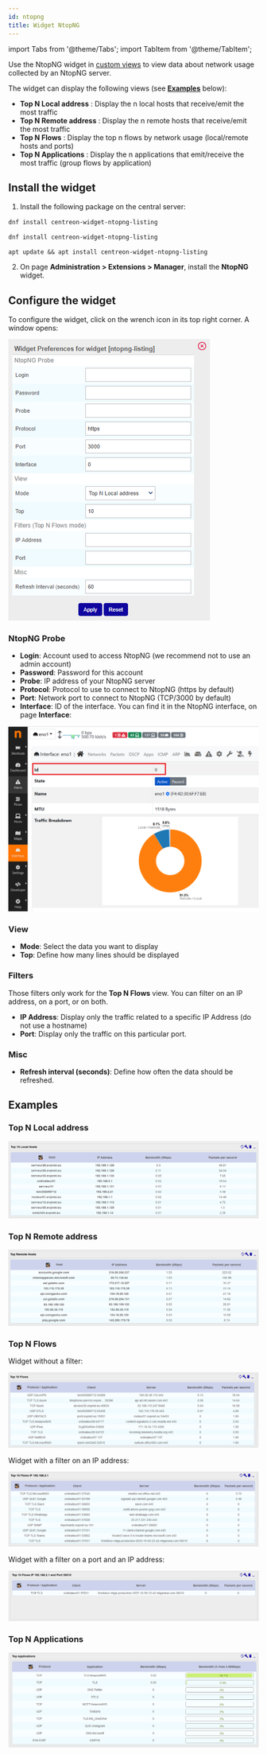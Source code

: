 ```yaml
---
id: ntopng
title: Widget NtopNG
---
```

import Tabs from '@theme/Tabs';
import TabItem from '@theme/TabItem';

Use the NtopNG widget in [custom views](../../alerts-notifications/custom-views.md) to view data about network usage collected by an NtopNG server.

The widget can display the following views (see [**Examples**](#examples) below):

* **Top N Local address** : Display the n local hosts that receive/emit the most traffic
* **Top N Remote address** : Display the n remote hosts that receive/emit the most traffic
* **Top N Flows** : Display the top n flows by network usage (local/remote hosts and ports)
* **Top N Applications** : Display the n applications that emit/receive the most traffic (group flows by application)

## Install the widget

1. Install the following package on the central server:
  
<Tabs groupId="sync">
<TabItem value="Alma / RHEL / Oracle Linux 8" label="Alma / RHEL / Oracle Linux 8">

```shell
dnf install centreon-widget-ntopng-listing
```

</TabItem>
<TabItem value="Alma / RHEL / Oracle Linux 9" label="Alma / RHEL / Oracle Linux 9">

```shell
dnf install centreon-widget-ntopng-listing
```

<TabItem value="Debian 11" label="Debian 11">

```shell
apt update && apt install centreon-widget-ntopng-listing
```

</TabItem>
</Tabs>


2. On page **Administration > Extensions > Manager**, install the **NtopNG** widget.

## Configure the widget

To configure the widget, click on the wrench icon in its top right corner. A window opens:

![Parameters](../../assets/integrations/npm/Widget_NtopNG_Options.png)

### NtopNG Probe

* **Login**: Account used to access NtopNG (we recommend not to use an admin account)
* **Password**: Password for this account
* **Probe**: IP address of your NtopNG server
* **Protocol**: Protocol to use to connect to NtopNG (https by default)
* **Port**: Network port to connect to NtopNG (TCP/3000 by default)
* **Interface**: ID of the interface. You can find it in the NtopNG interface, on page **Interface**:

![Interface ID](../../assets/integrations/npm/NtopNG_Interface_ID.png)

### View

* **Mode**: Select the data you want to display
* **Top**: Define how many lines should be displayed

### Filters

Those filters only work for the **Top N Flows** view. You can filter on an IP address, on a port, or on both.

* **IP Address**: Display only the traffic related to a specific IP Address (do not use a hostname)
* **Port**: Display only the traffic on this particular port.

### Misc

* **Refresh interval (seconds)**: Define how often the data should be refreshed.

## Examples

### Top N Local address

![Top N Local address](../../assets/integrations/npm/Widget_NtopNG_Top_N_Local.png)

### Top N Remote address

![Top N Remote address](../../assets/integrations/npm/Widget_NtopNG_Top_N_Remote.png)

### Top N Flows

Widget without a filter:

![Top N Flows](../../assets/integrations/npm/Widget_NtopNG_Top_N_Flows.png)

Widget with a filter on an IP address:

![Top N Flows Address Filter](../../assets/integrations/npm/Widget_NtopNG_Top_N_Flows_Address_Filter.png)

Widget with a filter on a port and an IP address:

![Top N Flows Address Port Filters](../../assets/integrations/npm/Widget_NtopNG_Top_N_Flows_Address_Port_Filters.png)

### Top N Applications

![Top N Applications](../../assets/integrations/npm/Widget_NtopNG_Top_N_Applications.png)